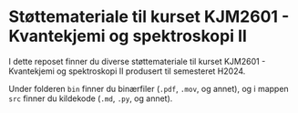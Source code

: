 # Støttemateriale til kurset KJM2601 - Kvantekjemi og spektroskopi II

I dette reposet finner du diverse støttemateriale til kurset KJM2601 - Kvantekjemi og spektroskopi II produsert til semesteret H2024. 

Under folderen `bin` finner du binærfiler (`.pdf`, `.mov`, og annet), og i mappen `src` finner du kildekode (`.md`, `.py`, og annet).

